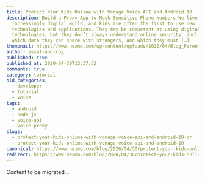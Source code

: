 ```yaml
---
title: Protect Your Kids Online with Vonage Voice API and Android 10
description: Build a Proxy App to Mask Sensitive Phone Numbers We live in an
  increasingly digital world, and kids are often the first to use new
  technologies and applications. They may be competent at using digital
  technologies, but they don’t always understand online security, including
  which data they can share with strangers, and which they must […]
thumbnail: https://www.nexmo.com/wp-content/uploads/2020/04/Blog_Parental-Control_1200x600.png
author: assaf-and-roy
published: true
published_at: 2020-04-30T13:37:52
comments: true
category: tutorial
old_categories:
  - developer
  - tutorial
  - voice
tags:
  - android
  - node-js
  - voice-api
  - voice-proxy
slugs:
  - protect-your-kids-online-with-vonage-voice-api-and-android-10-dr
  - protect-your-kids-online-with-vonage-voice-api-and-android-10
canonical: https://www.nexmo.com/blog/2020/04/30/protect-your-kids-online-with-vonage-voice-api-and-android-10-dr
redirect: https://www.nexmo.com/blog/2020/04/30/protect-your-kids-online-with-vonage-voice-api-and-android-10-dr
---
```

Content to be migrated...